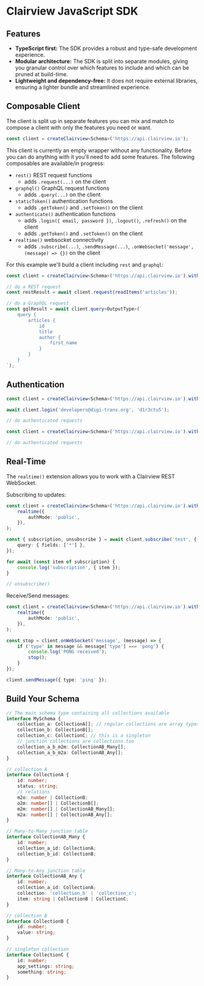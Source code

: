 # Clairview JavaScript SDK

## Features

- **TypeScript first:** The SDK provides a robust and type-safe development experience.
- **Modular architecture:** The SDK is split into separate modules, giving you granular control over which features to
  include and which can be pruned at build-time.
- **Lightweight and dependency-free:** It does not require external libraries, ensuring a lighter bundle and streamlined
  experience.

## Composable Client

The client is split up in separate features you can mix and match to compose a client with only the features you need or
want.

```ts
const client = createClairview<Schema>('https://api.clairview.io');
```

This client is currently an empty wrapper without any functionality. Before you can do anything with it you'll need to
add some features. The following composables are available/in progress:

- `rest()` REST request functions
  - adds `.request(...)` on the client
- `graphql()` GraphQL request functions
  - adds `.query(...)` on the client
- `staticToken()` authentication functions
  - adds `.getToken()` and `.setToken()` on the client
- `authenticate()` authentication functions
  - adds `.login({ email, password })`, `.logout()`, `.refresh()` on the client
  - adds `.getToken()` and `.setToken()` on the client
- `realtime()` websocket connectivity
  - adds `.subscribe(...)`, `.sendMessage(...)`, `.onWebsocket('message', (message) => {})` on the client

For this example we'll build a client including `rest` and `graphql`:

```ts
const client = createClairview<Schema>('https://api.clairview.io').with(rest()).with(graphql());

// do a REST request
const restResult = await client.request(readItems('articles'));

// do a GraphQL request
const gqlResult = await client.query<OutputType>(`
    query {
        articles {
            id
            title
            author {
                first_name
            }
        }
    }
`);
```

## Authentication

```ts
const client = createClairview<Schema>('https://api.clairview.io').with(rest()).with(authentication('json'));

await client.login('developers@digi-trans.org', 'd1r3ctu5');

// do authenticated requests
```

```ts
const client = createClairview<Schema>('https://api.clairview.io').with(rest()).with(staticToken('super-secure-token'));

// do authenticated requests
```

## Real-Time

The `realtime()` extension allows you to work with a Clairview REST WebSocket.

Subscribing to updates:

```ts
const client = createClairview<Schema>('https://api.clairview.io').with(
	realtime({
		authMode: 'public',
	}),
);

const { subscription, unsubscribe } = await client.subscribe('test', {
	query: { fields: ['*'] },
});

for await (const item of subscription) {
	console.log('subscription', { item });
}

// unsubscribe()
```

Receive/Send messages:

```ts
const client = createClairview<Schema>('https://api.clairview.io').with(
	realtime({
		authMode: 'public',
	}),
);

const stop = client.onWebSocket('message', (message) => {
	if ('type' in message && message['type'] === 'pong') {
		console.log('PONG received');
		stop();
	}
});

client.sendMessage({ type: 'ping' });
```

## Build Your Schema

```ts
// The main schema type containing all collections available
interface MySchema {
	collection_a: CollectionA[]; // regular collections are array types
	collection_b: CollectionB[];
	collection_c: CollectionC; // this is a singleton
	// junction collections are collections too
	collection_a_b_m2m: CollectionAB_Many[];
	collection_a_b_m2a: CollectionAB_Any[];
}

// collection A
interface CollectionA {
	id: number;
	status: string;
	// relations
	m2o: number | CollectionB;
	o2m: number[] | CollectionB[];
	m2m: number[] | CollectionAB_Many[];
	m2a: number[] | CollectionAB_Any[];
}

// Many-to-Many junction table
interface CollectionAB_Many {
	id: number;
	collection_a_id: CollectionA;
	collection_b_id: CollectionB;
}

// Many-to-Any junction table
interface CollectionAB_Any {
	id: number;
	collection_a_id: CollectionA;
	collection: 'collection_b' | 'collection_c';
	item: string | CollectionB | CollectionC;
}

// collection B
interface CollectionB {
	id: number;
	value: string;
}

// singleton collection
interface CollectionC {
	id: number;
	app_settings: string;
	something: string;
}
```

